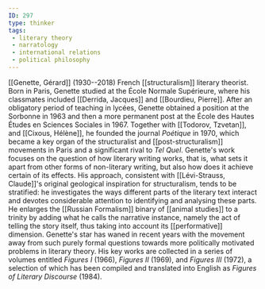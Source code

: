 ```yaml
---
ID: 297
type: thinker
tags: 
 - literary theory
 - narratology
 - international relations
 - political philosophy
---
```


[[Genette, Gérard]]
(1930--2018) French
[[structuralism]] literary
theorist. Born in Paris, Genette studied at the École Normale
Supérieure, where his classmates included [[Derrida, Jacques]] and [[Bourdieu, Pierre]]. After an
obligatory period of teaching in lycées, Genette obtained a position at
the Sorbonne in 1963 and then a more permanent post at the École des
Hautes Études en Sciences Sociales in 1967. Together with [[Todorov, Tzvetan]], and [[Cixous, Hélène]], he founded the
journal *Poétique* in 1970, which became a key organ of the
structuralist and
[[post-structuralism]]
movements in Paris and a significant rival to *Tel Quel*. Genette's work
focuses on the question of how literary writing works, that is, what
sets it apart from other forms of non-literary writing, but also how
does it achieve certain of its effects. His approach, consistent with
[[Lévi-Strauss, Claude]]'s original
geological inspiration for structuralism, tends to be stratified: he
investigates the ways different parts of the literary text interact and
devotes considerable attention to identifying and analysing these parts.
He enlarges the [[Russian Formalism]] binary of
[[animal studies]] to a
trinity by adding what he calls the narrative instance, namely the act
of telling the story itself, thus taking into account its
[[performative]] dimension.
Genette's star has waned in recent years with the movement away from
such purely formal questions towards more politically motivated problems
in literary theory. His key works are collected in a series of volumes
entitled *Figures I* (1966), *Figures II* (1969), and *Figures III*
(1972), a selection of which has been compiled and translated into
English as *Figures of Literary Discourse* (1984).
